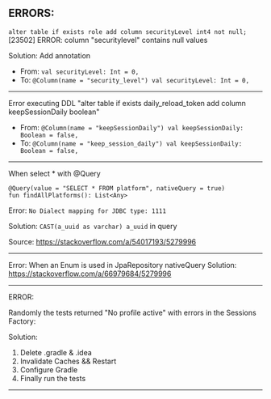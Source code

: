 ## ERRORS:

`alter table if exists role add column securityLevel int4 not null;`
[23502] ERROR: column "securitylevel" contains null values

Solution: Add annotation
 * From: `val securityLevel: Int = 0,`
 * To: `@Column(name = "security_level") val securityLevel: Int = 0,`

---

Error executing DDL "alter table if exists daily_reload_token add column keepSessionDaily boolean"
 * From: `@Column(name = "keepSessionDaily") val keepSessionDaily: Boolean = false,`
 * To: `@Column(name = "keep_session_daily") val keepSessionDaily: Boolean = false,`
 
---

When select * with @Query

    @Query(value = "SELECT * FROM platform", nativeQuery = true)
    fun findAllPlatforms(): List<Any>

Error: `No Dialect mapping for JDBC type: 1111`

Solution:  `CAST(a_uuid as varchar) a_uuid` in query

Source: https://stackoverflow.com/a/54017193/5279996

___

Error: When an Enum is used in JpaRepository nativeQuery
Solution: https://stackoverflow.com/a/66979684/5279996

___

ERROR:

Randomly the tests returned "No profile active" with errors in the Sessions Factory:

Solution: 

1. Delete .gradle & .idea
2. Invalidate Caches && Restart
3. Configure Gradle
4. Finally run the tests 

___